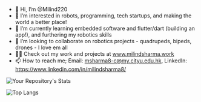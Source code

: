- 👋 Hi, I’m @Milind220
- 👀 I’m interested in robots, programming, tech startups, and making the world a better place!
- 🌱 I’m currently learning embedded software and flutter/dart (building an app!), and furthering my robotics skills
- 💞️ I’m looking to collaborate on robotics projects - quadrupeds, bipeds, drones - I love em all
- 🧑‍💻 Check out my work and projects at www.milindsharma.work
- 📫 How to reach me; Email: msharma8-c@my.cityu.edu.hk, LinkedIn: https://www.linkedin.com/in/milindsharma8/

<!---
Milind220/Milind220 is a ✨ special ✨ repository because its `README.md` (this file) appears on your GitHub profile.
You can click the Preview link to take a look at your changes.
--->
![Your Repository's Stats](https://github-readme-stats.vercel.app/api?username=Milind220&show_icons=true)

![Top Langs](https://github-readme-stats.vercel.app/api/top-langs/?username=Milind220&exclude_repo=HK-air-quality-analysis&exclude_lang=rich-text-format)
